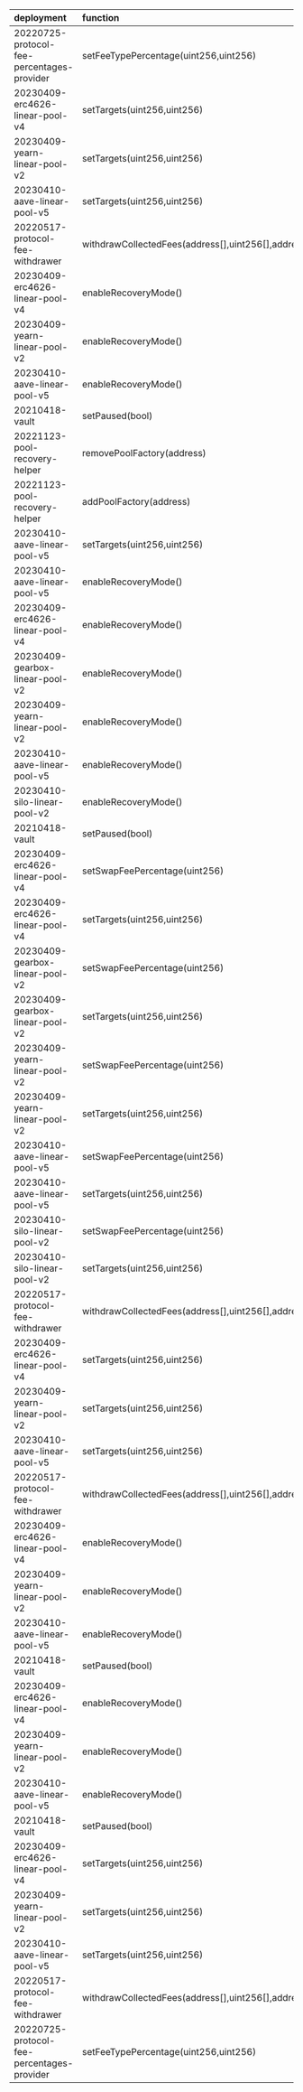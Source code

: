 | deployment                                 | function                                           | role                                                               | chain    | caller              | caller_address                             |
|:-------------------------------------------|:---------------------------------------------------|:-------------------------------------------------------------------|:---------|:--------------------|:-------------------------------------------|
| 20220725-protocol-fee-percentages-provider | setFeeTypePercentage(uint256,uint256)              | 0xa0ace5c52c8f0974c521244ccf49a5a7166a9a6fcef623779b42d55fb2c5fbbe | arbitrum | multisigs/dao       | 0xaF23DC5983230E9eEAf93280e312e57539D098D0 |
| 20230409-erc4626-linear-pool-v4            | setTargets(uint256,uint256)                        | 0x11c6339e89e16488a1313c9f7051a3490329dc37abba0d7977c55cd5222a178e | arbitrum | multisigs/lm        | 0xc38c5f97B34E175FFd35407fc91a937300E33860 |
| 20230409-yearn-linear-pool-v2              | setTargets(uint256,uint256)                        | 0x974302a1bc71ef8302d15789d6b2a06a3415d4387cce71f03fe386e816539c3a | arbitrum | multisigs/lm        | 0xc38c5f97B34E175FFd35407fc91a937300E33860 |
| 20230410-aave-linear-pool-v5               | setTargets(uint256,uint256)                        | 0x2342e50fb8143fdbef50d38a2b88596172ad4e0c57a39fdbf27bc56c02d3bba3 | arbitrum | multisigs/lm        | 0xc38c5f97B34E175FFd35407fc91a937300E33860 |
| 20220517-protocol-fee-withdrawer           | withdrawCollectedFees(address[],uint256[],address) | 0x93b1b7dba9fb074b573d5edb3c983e0490a00925f709289485f0c75988e100cf | arbitrum | multisigs/lm        | 0xc38c5f97B34E175FFd35407fc91a937300E33860 |
| 20230409-erc4626-linear-pool-v4            | enableRecoveryMode()                               | 0x04105ccf7d08e1e33d81a35a5ced3da44c613e81d864b1e22b1f3d54c5c37c8b | arbitrum | multisigs/emergency | 0xf404C5a0c02397f0908A3524fc5eb84e68Bbe60D |
| 20230409-yearn-linear-pool-v2              | enableRecoveryMode()                               | 0xe92818032e649cabfbbf9828641b240d0c8a4ac9437a937f8e99c6b9f92d0fb8 | arbitrum | multisigs/emergency | 0xf404C5a0c02397f0908A3524fc5eb84e68Bbe60D |
| 20230410-aave-linear-pool-v5               | enableRecoveryMode()                               | 0xe5346592e9128cab4378e32315f1836824e56d46f901b9e6bafa554e72c9585a | arbitrum | multisigs/emergency | 0xf404C5a0c02397f0908A3524fc5eb84e68Bbe60D |
| 20210418-vault                             | setPaused(bool)                                    | 0xb5593fe09464f360ecf835d5b9319ce69900ae1b29d13844b73c250b1f5f92fb | arbitrum | multisigs/emergency | 0xf404C5a0c02397f0908A3524fc5eb84e68Bbe60D |
| 20221123-pool-recovery-helper              | removePoolFactory(address)                         | 0x3a5fbda603e92fb625ac204c5e4dc0e375c53b53fa42682287bdce2bca35a5dd | base     | multisigs/emergency | 0x183C55A0dc7A7Da0f3581997e764D85Fd9E9f63a |
| 20221123-pool-recovery-helper              | addPoolFactory(address)                            | 0x1b92428da72954e7ad3b364e59fbb88fdbec99e68976683c4a272d59c3e157c7 | base     | multisigs/emergency | 0x183C55A0dc7A7Da0f3581997e764D85Fd9E9f63a |
| 20230410-aave-linear-pool-v5               | setTargets(uint256,uint256)                        | 0x6b9adb82c7dca579c077378378d6545465281a86df1446c72ddf4c888f40e0b0 | gnosis   | multisigs/lm        | 0x14969B55a675d13a1700F71A37511bc22D90155a |
| 20230410-aave-linear-pool-v5               | enableRecoveryMode()                               | 0x7461fb1ee70d064228f527e7d349d2429d9abb1a2ec29524519c9dd586f8f3c6 | gnosis   | multisigs/emergency | 0xd6110A7756080a4e3BCF4e7EBBCA8E8aDFBC9962 |
| 20230409-erc4626-linear-pool-v4            | enableRecoveryMode()                               | 0xbc3dae38c30f2686b160e7154a2d649e84222b9f9de4e3347380cd82f23771ad | mainnet  | multisigs/emergency | 0xA29F61256e948F3FB707b4b3B138C5cCb9EF9888 |
| 20230409-gearbox-linear-pool-v2            | enableRecoveryMode()                               | 0x6576d422b86632e2199a13b9ed43bb27cfa9a1e2f521809e4a9efaa1853c5c1c | mainnet  | multisigs/emergency | 0xA29F61256e948F3FB707b4b3B138C5cCb9EF9888 |
| 20230409-yearn-linear-pool-v2              | enableRecoveryMode()                               | 0x256eccbca05f769e9349017e92e50ee5d1801d9afbbaf9f6986f61d8ccfb6cb0 | mainnet  | multisigs/emergency | 0xA29F61256e948F3FB707b4b3B138C5cCb9EF9888 |
| 20230410-aave-linear-pool-v5               | enableRecoveryMode()                               | 0x4e4c0dff3668c7cab151f99058e4bb3470cdb320ea5c7584fdf29c1bef04a196 | mainnet  | multisigs/emergency | 0xA29F61256e948F3FB707b4b3B138C5cCb9EF9888 |
| 20230410-silo-linear-pool-v2               | enableRecoveryMode()                               | 0x034ee1ea95f848440061786bb02a338bc9a003951046d1386ab163bf1fb70192 | mainnet  | multisigs/emergency | 0xA29F61256e948F3FB707b4b3B138C5cCb9EF9888 |
| 20210418-vault                             | setPaused(bool)                                    | 0xb5593fe09464f360ecf835d5b9319ce69900ae1b29d13844b73c250b1f5f92fb | mainnet  | multisigs/emergency | 0xA29F61256e948F3FB707b4b3B138C5cCb9EF9888 |
| 20230409-erc4626-linear-pool-v4            | setSwapFeePercentage(uint256)                      | 0xd41187a1d52918991b8e886e7e02dadf9f3899ff8134eaa5aa4e8f6a81dec3ab | mainnet  | multisigs/lm        | 0xc38c5f97B34E175FFd35407fc91a937300E33860 |
| 20230409-erc4626-linear-pool-v4            | setTargets(uint256,uint256)                        | 0x2c7bba59983418a55126cdd07a69d73a710ec5fa3366f5b12c369de97d43492e | mainnet  | multisigs/lm        | 0xc38c5f97B34E175FFd35407fc91a937300E33860 |
| 20230409-gearbox-linear-pool-v2            | setSwapFeePercentage(uint256)                      | 0x0724bafdb03f8d97bf0372ebba73684e8da490a627cc54840323b96c0f8a54d7 | mainnet  | multisigs/lm        | 0xc38c5f97B34E175FFd35407fc91a937300E33860 |
| 20230409-gearbox-linear-pool-v2            | setTargets(uint256,uint256)                        | 0x4b312672200c08d2c4cf1f7d13db3ff0e024832e23c8b2de5c0b1f6e63cb29ca | mainnet  | multisigs/lm        | 0xc38c5f97B34E175FFd35407fc91a937300E33860 |
| 20230409-yearn-linear-pool-v2              | setSwapFeePercentage(uint256)                      | 0x479aa48247a9811620c0d80d6cb740bbc8d9424523952ff24ff7e07f3d10f955 | mainnet  | multisigs/lm        | 0xc38c5f97B34E175FFd35407fc91a937300E33860 |
| 20230409-yearn-linear-pool-v2              | setTargets(uint256,uint256)                        | 0x4673448eaa2b93f1384adf0af721394d754d2bd69f9d18a3f01ba7f4ea6f500c | mainnet  | multisigs/lm        | 0xc38c5f97B34E175FFd35407fc91a937300E33860 |
| 20230410-aave-linear-pool-v5               | setSwapFeePercentage(uint256)                      | 0x24d685d4b3197ce4efaf94536add3319b1d449f6501b4e29b5365aa0a4defa71 | mainnet  | multisigs/lm        | 0xc38c5f97B34E175FFd35407fc91a937300E33860 |
| 20230410-aave-linear-pool-v5               | setTargets(uint256,uint256)                        | 0x4dfd0a62feee8bdacf3d08393f0afa366dfb2d19ae771c9f9d206ccbe5d45202 | mainnet  | multisigs/lm        | 0xc38c5f97B34E175FFd35407fc91a937300E33860 |
| 20230410-silo-linear-pool-v2               | setSwapFeePercentage(uint256)                      | 0xf7939f1289f961848c0a92aaeff509b21549a13102c87a1c7925a11395ae7d91 | mainnet  | multisigs/lm        | 0xc38c5f97B34E175FFd35407fc91a937300E33860 |
| 20230410-silo-linear-pool-v2               | setTargets(uint256,uint256)                        | 0x40ec418a16c99e189ca5a9d18950f34ffeb1ff1cc484566f9b178c59f304bf31 | mainnet  | multisigs/lm        | 0xc38c5f97B34E175FFd35407fc91a937300E33860 |
| 20220517-protocol-fee-withdrawer           | withdrawCollectedFees(address[],uint256[],address) | 0x826ac7ce861f2a54e071e6c724653757fdd1259804eb1ca7f040aa1cd09923fe | mainnet  | multisigs/lm        | 0xc38c5f97B34E175FFd35407fc91a937300E33860 |
| 20230409-erc4626-linear-pool-v4            | setTargets(uint256,uint256)                        | 0x11c6339e89e16488a1313c9f7051a3490329dc37abba0d7977c55cd5222a178e | optimism | multisigs/lm        | 0x09Df1626110803C7b3b07085Ef1E053494155089 |
| 20230409-yearn-linear-pool-v2              | setTargets(uint256,uint256)                        | 0x974302a1bc71ef8302d15789d6b2a06a3415d4387cce71f03fe386e816539c3a | optimism | multisigs/lm        | 0x09Df1626110803C7b3b07085Ef1E053494155089 |
| 20230410-aave-linear-pool-v5               | setTargets(uint256,uint256)                        | 0x2342e50fb8143fdbef50d38a2b88596172ad4e0c57a39fdbf27bc56c02d3bba3 | optimism | multisigs/lm        | 0x09Df1626110803C7b3b07085Ef1E053494155089 |
| 20220517-protocol-fee-withdrawer           | withdrawCollectedFees(address[],uint256[],address) | 0x5a57bdde85c7a823e064d8cdc9a9a1b617f739068ec8925eaf6a562aa22513c6 | optimism | multisigs/lm        | 0x09Df1626110803C7b3b07085Ef1E053494155089 |
| 20230409-erc4626-linear-pool-v4            | enableRecoveryMode()                               | 0x04105ccf7d08e1e33d81a35a5ced3da44c613e81d864b1e22b1f3d54c5c37c8b | optimism | multisigs/emergency | 0xd4c87b33afcE39F1E3F4aF1ce8fFFF7241d9128B |
| 20230409-yearn-linear-pool-v2              | enableRecoveryMode()                               | 0xe92818032e649cabfbbf9828641b240d0c8a4ac9437a937f8e99c6b9f92d0fb8 | optimism | multisigs/emergency | 0xd4c87b33afcE39F1E3F4aF1ce8fFFF7241d9128B |
| 20230410-aave-linear-pool-v5               | enableRecoveryMode()                               | 0xe5346592e9128cab4378e32315f1836824e56d46f901b9e6bafa554e72c9585a | optimism | multisigs/emergency | 0xd4c87b33afcE39F1E3F4aF1ce8fFFF7241d9128B |
| 20210418-vault                             | setPaused(bool)                                    | 0xb5593fe09464f360ecf835d5b9319ce69900ae1b29d13844b73c250b1f5f92fb | optimism | multisigs/emergency | 0xd4c87b33afcE39F1E3F4aF1ce8fFFF7241d9128B |
| 20230409-erc4626-linear-pool-v4            | enableRecoveryMode()                               | 0x0ab8486492d2c210b3e25cbe0edc6da056cb86a87d97e1505c437891d0feeb8a | polygon  | multisigs/emergency | 0x3c58668054c299bE836a0bBB028Bee3aD4724846 |
| 20230409-yearn-linear-pool-v2              | enableRecoveryMode()                               | 0x4e4c0dff3668c7cab151f99058e4bb3470cdb320ea5c7584fdf29c1bef04a196 | polygon  | multisigs/emergency | 0x3c58668054c299bE836a0bBB028Bee3aD4724846 |
| 20230410-aave-linear-pool-v5               | enableRecoveryMode()                               | 0x2702eaf4dd3129a963b411073e79e54b4810837c737bfa553cf21c7628be4564 | polygon  | multisigs/emergency | 0x3c58668054c299bE836a0bBB028Bee3aD4724846 |
| 20210418-vault                             | setPaused(bool)                                    | 0xb5593fe09464f360ecf835d5b9319ce69900ae1b29d13844b73c250b1f5f92fb | polygon  | multisigs/emergency | 0x3c58668054c299bE836a0bBB028Bee3aD4724846 |
| 20230409-erc4626-linear-pool-v4            | setTargets(uint256,uint256)                        | 0xeaef47449a416a9bfb2deedb72095ad8e87e585b1673098647a2d5afba27843b | polygon  | multisigs/lm        | 0xc38c5f97B34E175FFd35407fc91a937300E33860 |
| 20230409-yearn-linear-pool-v2              | setTargets(uint256,uint256)                        | 0x4dfd0a62feee8bdacf3d08393f0afa366dfb2d19ae771c9f9d206ccbe5d45202 | polygon  | multisigs/lm        | 0xc38c5f97B34E175FFd35407fc91a937300E33860 |
| 20230410-aave-linear-pool-v5               | setTargets(uint256,uint256)                        | 0xf5a8e359029ddcb834519348eb7904a82bab363d7e75f3de00bbee8e0b94ea44 | polygon  | multisigs/lm        | 0xc38c5f97B34E175FFd35407fc91a937300E33860 |
| 20220517-protocol-fee-withdrawer           | withdrawCollectedFees(address[],uint256[],address) | 0x25995e0bfb9b837ed9e3ed24df7d42689be47c45073cc1953bb0836b292faa13 | polygon  | multisigs/lm        | 0xc38c5f97B34E175FFd35407fc91a937300E33860 |
| 20220725-protocol-fee-percentages-provider | setFeeTypePercentage(uint256,uint256)              | 0x716d6b6afc33d645e9c2c78937fc28afcca38a4ef927fb307679e9709b73214e | polygon  | multisigs/dao       | 0xeE071f4B516F69a1603dA393CdE8e76C40E5Be85 |